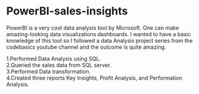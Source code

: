 # PowerBI-sales-insights

PowerBI is a very cool data analysis tool by Microsoft. One can make amazing-looking data visualizations dashboards. I wanted to have a basic knowledge of this tool so I followed a data Analysis project series from the codebasics youtube channel and the outcome is quite amazing.

1.Performed Data Analysis using SQL.<br>
2.Queried the sales data from SQL server.<br>
3.Performed Data transformation.<br>
4.Created three reports Key Insights, Profit Analysis, and Performation Analysis.<br>
